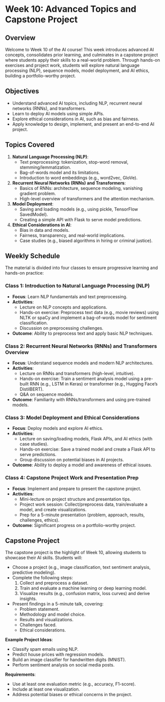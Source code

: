 # Week 10: Advanced Topics and Capstone Project

## Overview
Welcome to Week 10 of the AI course! This week introduces advanced AI concepts, consolidates prior learning, and culminates in a capstone project where students apply their skills to a real-world problem. Through hands-on exercises and project work, students will explore natural language processing (NLP), sequence models, model deployment, and AI ethics, building a portfolio-worthy project.

## Objectives
- Understand advanced AI topics, including NLP, recurrent neural networks (RNNs), and transformers.
- Learn to deploy AI models using simple APIs.
- Explore ethical considerations in AI, such as bias and fairness.
- Apply knowledge to design, implement, and present an end-to-end AI project.

## Topics Covered
1. **Natural Language Processing (NLP)**:
   - Text preprocessing: tokenization, stop-word removal, stemming/lemmatization.
   - Bag-of-words model and its limitations.
   - Introduction to word embeddings (e.g., word2vec, GloVe).
2. **Recurrent Neural Networks (RNNs) and Transformers**:
   - Basics of RNNs: architecture, sequence modeling, vanishing gradient problem.
   - High-level overview of transformers and the attention mechanism.
3. **Model Deployment**:
   - Saving and loading models (e.g., using pickle, TensorFlow SavedModel).
   - Creating a simple API with Flask to serve model predictions.
4. **Ethical Considerations in AI**:
   - Bias in data and models.
   - Fairness, transparency, and real-world implications.
   - Case studies (e.g., biased algorithms in hiring or criminal justice).

## Weekly Schedule
The material is divided into four classes to ensure progressive learning and hands-on practice:

### Class 1: Introduction to Natural Language Processing (NLP)
- **Focus**: Learn NLP fundamentals and text preprocessing.
- **Activities**:
  - Lecture on NLP concepts and applications.
  - Hands-on exercise: Preprocess text data (e.g., movie reviews) using NLTK or spaCy and implement a bag-of-words model for sentiment classification.
  - Discussion on preprocessing challenges.
- **Outcome**: Ability to preprocess text and apply basic NLP techniques.

### Class 2: Recurrent Neural Networks (RNNs) and Transformers Overview
- **Focus**: Understand sequence models and modern NLP architectures.
- **Activities**:
  - Lecture on RNNs and transformers (high-level, intuitive).
  - Hands-on exercise: Train a sentiment analysis model using a pre-built RNN (e.g., LSTM in Keras) or transformer (e.g., Hugging Face’s DistilBERT).
  - Q&A on sequence models.
- **Outcome**: Familiarity with RNNs/transformers and using pre-trained models.

### Class 3: Model Deployment and Ethical Considerations
- **Focus**: Deploy models and explore AI ethics.
- **Activities**:
  - Lecture on saving/loading models, Flask APIs, and AI ethics (with case studies).
  - Hands-on exercise: Save a trained model and create a Flask API to serve predictions.
  - Group discussion on potential biases in AI projects.
- **Outcome**: Ability to deploy a model and awareness of ethical issues.

### Class 4: Capstone Project Work and Presentation Prep
- **Focus**: Implement and prepare to present the capstone project.
- **Activities**:
  - Mini-lecture on project structure and presentation tips.
  - Project work session: Collect/preprocess data, train/evaluate a model, and create visualizations.
  - Prep for a 5-minute presentation (problem, approach, results, challenges, ethics).
- **Outcome**: Significant progress on a portfolio-worthy project.

## Capstone Project
The capstone project is the highlight of Week 10, allowing students to showcase their AI skills. Students will:
- Choose a project (e.g., image classification, text sentiment analysis, predictive modeling).
- Complete the following steps:
  1. Collect and preprocess a dataset.
  2. Train and evaluate a machine learning or deep learning model.
  3. Visualize results (e.g., confusion matrix, loss curves) and derive insights.
- Present findings in a 5-minute talk, covering:
  - Problem statement.
  - Methodology and model choice.
  - Results and visualizations.
  - Challenges faced.
  - Ethical considerations.

**Example Project Ideas**:
- Classify spam emails using NLP.
- Predict house prices with regression models.
- Build an image classifier for handwritten digits (MNIST).
- Perform sentiment analysis on social media posts.

**Requirements**:
- Use at least one evaluation metric (e.g., accuracy, F1-score).
- Include at least one visualization.
- Address potential biases or ethical concerns in the project.

